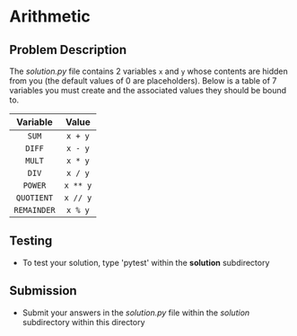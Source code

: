 # Arithmetic

## Problem Description
The *solution.py* file contains 2 variables `x` and `y` whose contents are hidden from you (the default values of 0 are placeholders). Below is a table of 7 variables you must create and the associated values they should be bound to.

  Variable  | Value
:----------:|:-----:
`SUM`       | `x + y`
`DIFF`      | `x - y`
`MULT`      | `x * y`
`DIV`       | `x / y`
`POWER`     | `x ** y`
`QUOTIENT`  | `x // y`
`REMAINDER` | `x % y`

## Testing
* To test your solution, type 'pytest' within the **solution** subdirectory

## Submission
* Submit your answers in the *solution.py* file within the *solution* subdirectory within this directory

